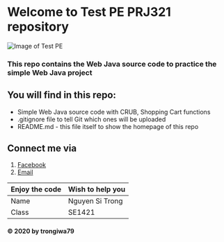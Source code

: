# Welcome to Test PE PRJ321 repository

![Image of Test PE](https://i0.wp.com/adarshcollegerdn.org/wp-content/uploads/2019/04/Practical.jpg?resize=546%2C349)

### This repo contains the Web Java source code to practice the simple Web Java project

## You will find in this repo:
* Simple Web Java source code with CRUB, Shopping Cart functions
* .gitignore file to tell Git which ones will be uploaded
* README.md - this file itself to show the homepage of this repo

## Connect me via
1. [Facebook](https://facebook.com/trongiwa79)
2. [Email](mailto:trongiwa79@gmail.com)

| Enjoy the code | Wish to help you |
|----------------|------------------|
| Name | Nguyen Si Trong |
| Class | SE1421 |

#### © 2020 by trongiwa79